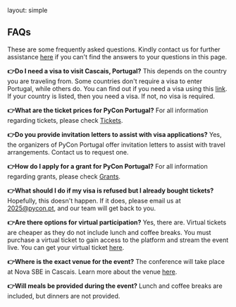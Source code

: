 layout: simple

## FAQs
These are some frequently asked questions. Kindly contact us for further assistance [here](../../about/contact) if you can't find the answers to your questions in this page.

**👉Do I need a visa to visit Cascais, Portugal?**
This depends on the country you are traveling from. Some countries don't require a visa to enter Portugal, while others do. You can find out if you need a visa using this [link](https://vistos.mne.gov.pt/en/short-stay-visas-schengen/general-information/who-needs-a-visa/). If your country is listed, then you need a visa. If not, no visa is required.

**👉What are the ticket prices for PyCon Portugal?**
For all information regarding tickets, please check [Tickets](https://pretix.evolutio.pt/evolutio/pyconpt2025/).

**👉Do you provide invitation letters to assist with visa applications?**
Yes, the organizers of PyCon Portugal offer invitation letters to assist with travel arrangements. Contact us to request one.

**👉How do I apply for a grant for PyCon Portugal?**
For all information regarding grants, please check [Grants](../grants/).

**👉What should I do if my visa is refused but I already bought tickets?**
Hopefully, this doesn't happen. If it does, please email us at [2025@pycon.pt](mailto:2025@pycon.pt), and our team will get back to you.

**👉Are there options for virtual participation?**
Yes, there are. Virtual tickets are cheaper as they do not include lunch and coffee breaks. You must purchase a virtual ticket to gain access to the platform and stream the event live. You can get your virtual ticket [here](https://pretix.evolutio.pt/evolutio/pyconpt2025/).

**👉Where is the exact venue for the event?**
The conference will take place at Nova SBE in Cascais. Learn more about the venue [here](../venue).

**👉Will meals be provided during the event?**
Lunch and coffee breaks are included, but dinners are not provided.

<!-- **👉Would all session be recorded, also the once under the workshop?** -->

<!-- **Can the organizers assist with visa applications for international attendees?**

**What are the accommodation and travel options near the conference venue?**

**Are there any specific COVID-19 guidelines for attendees?**

**Will there be networking opportunities and social events at the conference?** -->
